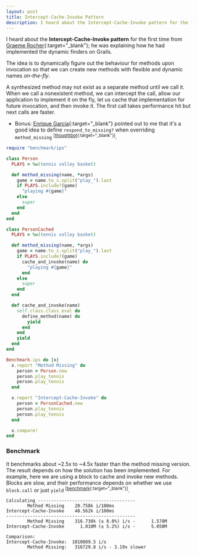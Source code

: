 ```yaml
---
layout: post
title: Intercept-Cache-Invoke Pattern
description: I heard about the Intercept-Cache-Invoke pattern for the first time from Graeme Rocher implementing the dynamic finders on Grails.
---
```


I heard about the **Intercept-Cache-Invoke pattern** for the first time from
[Graeme Rocher][4]{:target="_blank"}; he was explaining how he had implemented the dynamic finders on Grails.

The idea is to dynamically figure out the behaviour for methods upon invocation
so that we can create new methods with flexible and dynamic names *on-the-fly*.

A synthesized method may not exist as a separate method until we call it. When
we call a nonexistent method, we can intercept the call, allow our
application to implement it on the fly, let us cache that implementation for
future invocation, and then invoke it. The first call takes performance hit but
next calls are faster.

- Bonus: [Enrique García][2]{:target="_blank"} pointed out to me that it's a good idea to
define `respond_to_missing?` when overriding `method_missing` <sup>[[thoughtbot][3]{:target="_blank"}]</sup>.

```ruby
require "benchmark/ips"

class Person
  PLAYS = %w(tennis volley basket)

  def method_missing(name, *args)
    game = name.to_s.split("play_").last
    if PLAYS.include?(game)
      "playing #{game}"
    else
      super
    end
  end
end

class PersonCached
  PLAYS = %w(tennis volley basket)

  def method_missing(name, *args)
    game = name.to_s.split("play_").last
    if PLAYS.include?(game)
      cache_and_invoke(name) do
        "playing #{game}"
      end
    else
      super
    end
  end

  def cache_and_invoke(name)
    self.class.class_eval do
      define_method(name) do
        yield
      end
    end
    yield
  end
end

Benchmark.ips do |x|
  x.report "Method Missing" do
    person = Person.new
    person.play_tennis
    person.play_tennis
  end

  x.report "Intercept-Cache-Invoke" do
    person = PersonCached.new
    person.play_tennis
    person.play_tennis
  end

  x.compare!
end
```


### Benchmark

It benchmarks about ~2.5x to ~4.5x faster than the method missing version. The
result depends on how the solution has been implemented. For example, here
we are using a block to cache and invoke new methods. Blocks are slow, and their
performance depends on whether we use `block.call` or just `yield`
<sup>[[benchmark][1]{:target="_blank"}]</sup>.

    Calculating -------------------------------------
            Method Missing    20.758k i/100ms
    Intercept-Cache-Invoke    48.562k i/100ms
    -------------------------------------------------
            Method Missing    316.730k (± 8.0%) i/s -      1.578M
    Intercept-Cache-Invoke      1.010M (± 5.2%) i/s -      5.050M

    Comparison:
    Intercept-Cache-Invoke:  1010089.5 i/s
            Method Missing:   316729.8 i/s - 3.19x slower


[1]: https://github.com/JuanitoFatas/fast-ruby#proccall-and-block-arguments-vs-yieldcode
[2]: https://twitter.com/otikik
[3]: https://robots.thoughtbot.com/always-define-respond-to-missing-when-overriding
[4]: https://twitter.com/graemerocher

